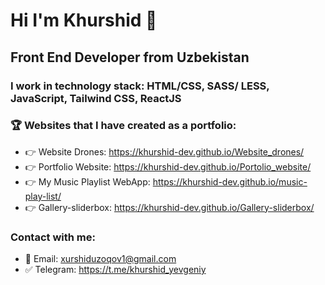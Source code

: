 # Hi I'm Khurshid 👋
## Front End Developer from Uzbekistan
### I work in technology stack: HTML/CSS, SASS/ LESS,  JavaScript, Tailwind CSS, ReactJS

### 🏆 Websites that I have created as a portfolio:

- 👉 Website Drones: https://khurshid-dev.github.io/Website_drones/
- 👉 Portfolio Website: https://khurshid-dev.github.io/Portolio_website/
- 👉 My Music Playlist WebApp: https://khurshid-dev.github.io/music-play-list/
- 👉 Gallery-sliderbox: https://khurshid-dev.github.io/Gallery-sliderbox/

### Contact with me:
-  📮 Email: xurshiduzoqov1@gmail.com
-  ✅ Telegram: https://t.me/khurshid_yevgeniy
